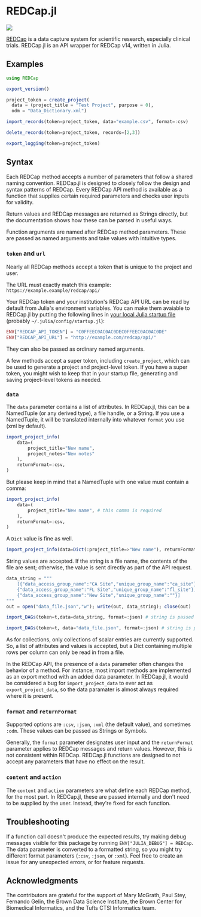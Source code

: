 # REDCap.jl
[![](https://img.shields.io/badge/docs-latest-blue.svg)](https://bcbi.github.io/REDCap.jl/latest)

[REDCap](https://en.wikipedia.org/wiki/REDCap) is a data capture system for scientific research, especially clinical trials.
REDCap.jl is an API wrapper for REDCap v14, written in Julia.

## Examples
```julia
using REDCap

export_version()

project_token = create_project(
  data = (project_title = "Test Project", purpose = 0),
  odm = "Data_Dictionary.xml")

import_records(token=project_token, data="example.csv", format=:csv)

delete_records(token=project_token, records=[2,3])

export_logging(token=project_token)
```

## Syntax
Each REDCap method accepts a number of parameters that follow a shared naming convention.
REDCap.jl is designed to closely follow the design and syntax patterns of REDCap.
Every REDCap API method is available as a function that supplies certain required parameters and checks user inputs for validity.

Return values and REDCap messages are returned as Strings directly, but the documentation shows how these can be parsed in useful ways.

Function arguments are named after REDCap method parameters.
These are passed as named arguments and take values with intuitive types.

### `token` and `url`
Nearly all REDCap methods accept a token that is unique to the project and user.

The URL must exactly match this example:
```https://example.example/redcap/api/```

Your REDCap token and your institution's REDCap API URL can be read by default from Julia's environment variables.
You can make them avaiable to REDCap.jl by putting the following lines in [your local Julia startup file](https://docs.julialang.org/en/v1/manual/command-line-interface/#Startup-file) (probably `~/.julia/config/startup.jl`):
```julia
ENV["REDCAP_API_TOKEN"] = "C0FFEEC0AC0AC0DEC0FFEEC0AC0AC0DE"
ENV["REDCAP_API_URL"] = "http://example.com/redcap/api/"
```
They can also be passed as ordinary named arguments.

A few methods accept a super token, including `create_project`, which can be used to generate a project and project-level token.
If you have a super token, you might wish to keep that in your startup file, generating and saving project-level tokens as needed.

### `data`
The `data` parameter contains a list of attributes.
In REDCap.jl, this can be a NamedTuple (or any derived type), a file handle, or a String.
If you use a NamedTuple, it will be translated internally into whatever `format` you use (xml by default).
```julia
import_project_info(
    data=(
        project_title="New name",
        project_notes="New notes"
    ),
    returnFormat=:csv,
)
```
But please keep in mind that a NamedTuple with one value must contain a comma:
```julia
import_project_info(
    data=(
        project_title="New name", # this comma is required
    ),
    returnFormat=:csv,
)
```
A `Dict` value is fine as well.
```julia
import_project_info(data=Dict(:project_title=>"New name"), returnFormat=:csv)
```
String values are accepted. If the string is a file name, the contents of the file are sent; otherwise, the value is sent directly as part of the API request.
```julia
data_string = """
    [{"data_access_group_name":"CA Site","unique_group_name":"ca_site"},
    {"data_access_group_name":"FL Site","unique_group_name":"fl_site"},
    {"data_access_group_name":"New Site","unique_group_name":""}]
"""
out = open("data_file.json","w"); write(out, data_string); close(out)

import_DAGs(token=t,data=data_string, format=:json) # string is passed to the API

import_DAGs(token=t, data="data_file.json", format=:json) # string is pattern-matched as a filename 

```
As for collections, only collections of scalar entries are currently supported.
So, a list of attributes and values is accepted, but a Dict containing multiple rows per column can only be read in from a file.

In the REDCap API, the presence of a `data` parameter often changes the behavior of a method.
For instance, most import methods are implemented as an export method with an added data parameter.
In REDCap.jl, it would be considered a bug for `import_project_data` to ever act as `export_project_data`, so the data paramater is almost always required where it is present.

### `format` and `returnFormat`
Supported options are `:csv`, `:json`, `:xml` (the default value), and sometimes `:odm`.
These values can be passed as Strings or Symbols.

Generally, the `format` parameter designates user input and the `returnFormat` parameter applies to REDCap messages and return values.
However, this is not consistent within REDCap.
REDCap.jl functions are designed to not accept any parameters that have no effect on the result.

### `content` and `action`
The `content` and `action` parameters are what define each REDCap method, for the most part.
In REDCap.jl, these are passed internally and don't need to be supplied by the user.
Instead, they're fixed for each function.

## Troubleshooting
If a function call doesn't produce the expected results, try making debug messages visible for this package by running `ENV["JULIA_DEBUG"] = REDCap`.
The data parameter is converted to a formatted string, so you might try different format parameters (`:csv`, `:json`, or `:xml`).
Feel free to create an issue for any unexpected errors, or for feature requests.

## Acknowledgments
The contributors are grateful for the support of Mary McGrath, Paul Stey, Fernando Gelin, the Brown Data Science Institute, the Brown Center for Biomedical Informatics, and the Tufts CTSI Informatics team.
